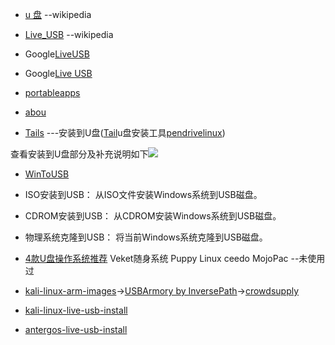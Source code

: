 * [u 盘](https://zh.wikipedia.org/wiki/%E9%97%AA%E5%AD%98%E7%9B%98) --wikipedia
* [Live_USB](https://zh.wikipedia.org/wiki/Live_USB) --wikipedia
* Google[LiveUSB](https://www.google.co.jp/search?q=LiveUSB&biw=1366&bih=643&ei=UCWOVqHXJ8LimAXxyZ-IDg&start=0&sa=N)
* Google[Live USB](https://www.google.co.jp/search?q=Live+USB&biw=1366&bih=643&ei=nyyOVqfsO4e7mQXNk5moCQ&start=10&sa=N)

* [portableapps](http://portableapps.com/)
 * [abou](http://portableapps.com/about)

* [Tails](https://program-think.blogspot.com/2013/12/linux-tails-guide.html) ---安装到U盘([Tail](https://tails.boum.org/)u盘安装工具[pendrivelinux](http://www.pendrivelinux.com/))

 查看安装到U盘部分及补充说明如下![](https://cloud.githubusercontent.com/assets/8462060/12167467/39d0718a-b567-11e5-9514-b4ce336747c6.png)
 
 
 
 
 * [WinToUSB](http://www.easyuefi.com/wintousb/faq/zh_CN/How-to-use-WinToUSB.html)
  * ISO安装到USB： 从ISO文件安装Windows系统到USB磁盘。
  * CDROM安装到USB： 从CDROM安装Windows系统到USB磁盘。
  * 物理系统克隆到USB： 将当前Windows系统克隆到USB磁盘。

* [4款U盘操作系统推荐](http://paranimage.com/4-usb-os/) Veket随身系统  Puppy Linux  ceedo  MojoPac  --未使用过

* [kali-linux-arm-images](https://www.offensive-security.com/kali-linux-arm-images/)->[USBArmory by InversePath](https://inversepath.com/usbarmory.html)->[crowdsupply](https://www.crowdsupply.com/inverse-path/usb-armory)
* [kali-linux-live-usb-install](http://docs.kali.org/downloading/kali-linux-live-usb-install)
* [antergos-live-usb-install](https://antergos.com/wiki/install/create-a-working-live-usb/)
